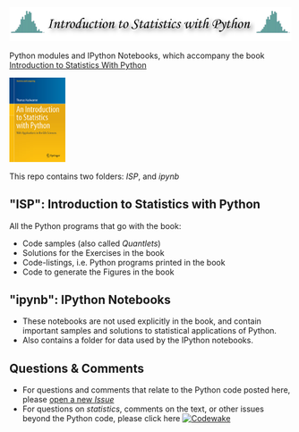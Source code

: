 ![Title](pictures/statsIntro.png)

Python modules and IPython Notebooks, which accompany the book [Introduction to Statistics With Python](http://www.springer.com/us/book/9783319283159)

<img src="pictures/cover.jpg" width="100">

This repo contains two folders: *ISP*, and *ipynb*


## "ISP": Introduction to Statistics with Python
All the Python programs that go with the book:
- Code samples (also called *Quantlets*)
- Solutions for the Exercises in the book
- Code-listings, i.e. Python programs printed in the book
- Code to generate the Figures in the book

## "ipynb": IPython Notebooks
- These notebooks are not used explicitly in the book, and contain
  important samples and solutions to statistical applications of Python.
- Also contains a folder for data used by the IPython notebooks.

## Questions & Comments
- For questions and comments that relate to the Python code posted here,
  please [open a new *Issue*](issues)
- For questions on *statistics*, comments on the text, or other issues
  beyond the Python code, please click here [![Codewake](https://www.codewake.com/badges/ask_question.svg)](https://www.codewake.com/p/statsintro_python)
